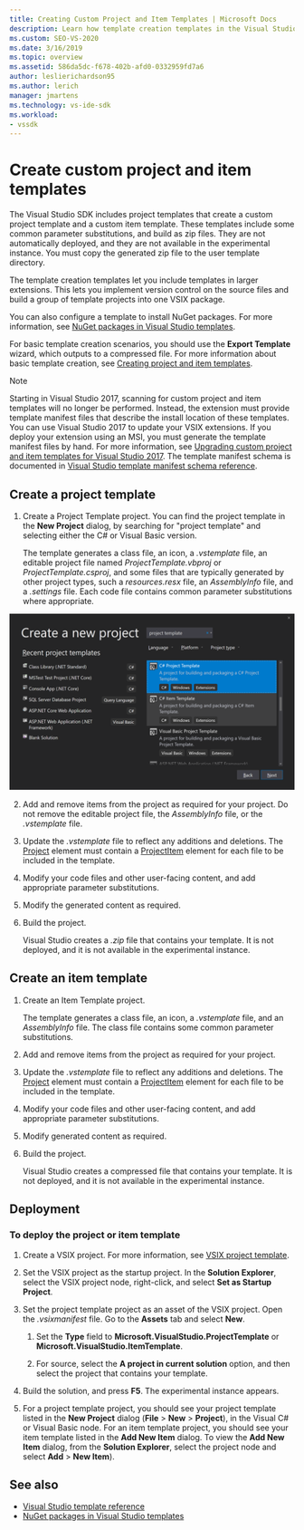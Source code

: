 ```yaml
---
title: Creating Custom Project and Item Templates | Microsoft Docs
description: Learn how template creation templates in the Visual Studio SDK let you include templates in larger extensions.
ms.custom: SEO-VS-2020
ms.date: 3/16/2019
ms.topic: overview
ms.assetid: 586da5dc-f678-402b-afd0-0332959fd7a6
author: leslierichardson95
ms.author: lerich
manager: jmartens
ms.technology: vs-ide-sdk
ms.workload:
- vssdk
---
```

# Create custom project and item templates

The Visual Studio SDK includes project templates that create a custom project template and a custom item template. These templates include some common parameter substitutions, and build as zip files. They are not automatically deployed, and they are not available in the experimental instance. You must copy the generated zip file to the user template directory.

The template creation templates let you include templates in larger extensions. This lets you implement version control on the source files and build a group of template projects into one VSIX package.

You can also configure a template to install NuGet packages. For more information, see [NuGet packages in Visual Studio templates](/nuget/visual-studio-extensibility/visual-studio-templates).

For basic template creation scenarios, you should use the **Export Template** wizard, which outputs to a compressed file. For more information about basic template creation, see [Creating project and item templates](../ide/creating-project-and-item-templates.md).

> [!NOTE]
> Starting in Visual Studio 2017, scanning for custom project and item templates will no longer be performed. Instead, the extension must provide template manifest files that describe the install location of these templates. You can use Visual Studio 2017 to update your VSIX extensions. If you deploy your extension using an MSI, you must generate the template manifest files by hand. For more information, see [Upgrading custom project and item templates for Visual Studio 2017](../extensibility/upgrading-custom-project-and-item-templates-for-visual-studio-2017.md). The template manifest schema is documented in [Visual Studio template manifest schema reference](../extensibility/visual-studio-template-manifest-schema-reference.md).

## Create a project template

1. Create a Project Template project. You can find the project template in the **New Project** dialog, by searching for "project template" and selecting either the C# or Visual Basic version.

     The template generates a class file, an icon, a *.vstemplate* file, an editable project file named *ProjectTemplate.vbproj* or *ProjectTemplate.csproj*, and some files that are typically generated by other project types, such a *resources.resx* file, an *AssemblyInfo* file, and a *.settings* file. Each code file contains common parameter substitutions where appropriate.

![project template project selection](media/project-template-selection.png)

2. Add and remove items from the project as required for your project. Do not remove the editable project file, the *AssemblyInfo* file, or the *.vstemplate* file.

3. Update the *.vstemplate* file to reflect any additions and deletions. The [Project](../extensibility/project-element-visual-studio-templates.md) element must contain a [ProjectItem](../extensibility/projectitem-element-visual-studio-item-templates.md) element for each file to be included in the template.

4. Modify your code files and other user-facing content, and add appropriate parameter substitutions.

5. Modify the generated content as required.

6. Build the project.

     Visual Studio creates a *.zip* file that contains your template. It is not deployed, and it is not available in the experimental instance.

## Create an item template

1. Create an Item Template project.

     The template generates a class file, an icon, a *.vstemplate* file, and an *AssemblyInfo* file. The class file contains some common parameter substitutions.

2. Add and remove items from the project as required for your project.

3. Update the *.vstemplate* file to reflect any additions and deletions. The [Project](../extensibility/project-element-visual-studio-templates.md) element must contain a [ProjectItem](../extensibility/projectitem-element-visual-studio-item-templates.md) element for each file to be included in the template.

4. Modify your code files and other user-facing content, and add appropriate parameter substitutions.

5. Modify generated content as required.

6. Build the project.

     Visual Studio creates a compressed file that contains your template. It is not deployed, and it is not available in the experimental instance.

## Deployment

### To deploy the project or item template

1. Create a VSIX project. For more information, see [VSIX project template](../extensibility/vsix-project-template.md).

2. Set the VSIX project as the startup project. In the **Solution Explorer**, select the VSIX project node, right-click, and select **Set as Startup Project**.

3. Set the project template project as an asset of the VSIX project. Open the *.vsixmanifest* file. Go to the **Assets** tab and select **New**.

    1. Set the **Type** field to **Microsoft.VisualStudio.ProjectTemplate** or **Microsoft.VisualStudio.ItemTemplate**.

    2. For source, select the **A project in current solution** option, and then select the project that contains your template.

4. Build the solution, and press **F5**. The experimental instance appears.

5. For a project template project, you should see your project template listed in the **New Project** dialog (**File** > **New** > **Project**), in the Visual C# or Visual Basic node. For an item template project, you should see your item template listed in the **Add New Item** dialog. To view the **Add New Item** dialog, from the **Solution Explorer**, select the project node and select **Add** > **New Item**).

## See also

- [Visual Studio template reference](../ide/creating-project-and-item-templates.md)
- [NuGet packages in Visual Studio templates](/nuget/visual-studio-extensibility/visual-studio-templates)
